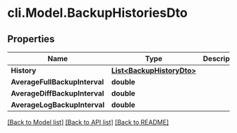 # cli.Model.BackupHistoriesDto

## Properties

Name | Type | Description | Notes
------------ | ------------- | ------------- | -------------
**History** | [**List&lt;BackupHistoryDto&gt;**](BackupHistoryDto.md) |  | [optional] 
**AverageFullBackupInterval** | **double** |  | [optional] 
**AverageDiffBackupInterval** | **double** |  | [optional] 
**AverageLogBackupInterval** | **double** |  | [optional] 

[[Back to Model list]](../README.md#documentation-for-models) [[Back to API list]](../README.md#documentation-for-api-endpoints) [[Back to README]](../README.md)

